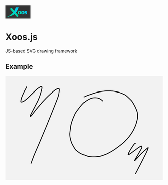 <img src="utils/images/logo01.png" style="width : 80px; height: auto;" />

# Xoos.js
JS-based SVG drawing framework


## Example

<img src="utils/images/example01.png" />
